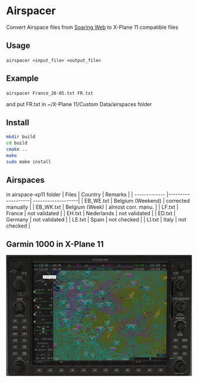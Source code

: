 # Airspacer

Convert Airspace files from [Soaring Web](http://soaringweb.org/Airspace) to X-Plane 11 compatible files

## Usage

`airspacer <input_file> <output_file>`

## Example

`airspacer France_20-05.txt FR.txt`

and put FR.txt in ~/X-Plane 11/Custom Data/airspaces folder

## Install
```bash
mkdir build
cd build
cmake ..
make
sudo make install
```

## Airspaces
in airspace-xp11 folder
| Files         | Country           | Remarks            |
| ------------- |-------------------| -------------------|
| EB_WE.txt     | Belgium (Weekend) | corrected manually |
| EB_WK.txt     | Belgium (Week)    | almost corr. manu. |
| LF.txt        | France            | not validated      |
| EH.txt        | Nederlands        | not validated      |
| ED.txt        | Germany           | not validated      |
| LE.txt        | Spain             | not checked        |
| LI.txt        | Italy             | not checked        |




## Garmin 1000 in X-Plane 11

![airspace scree shot](images/airspace_ED.png)

